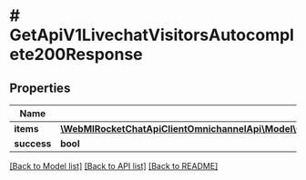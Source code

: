 # # GetApiV1LivechatVisitorsAutocomplete200Response

## Properties

Name | Type | Description | Notes
------------ | ------------- | ------------- | -------------
**items** | [**\WebMIRocketChatApiClientOmnichannelApi\Model\GetApiV1LivechatVisitorsAutocomplete200ResponseItemsInner[]**](GetApiV1LivechatVisitorsAutocomplete200ResponseItemsInner.md) |  | [optional]
**success** | **bool** |  | [optional]

[[Back to Model list]](../../README.md#models) [[Back to API list]](../../README.md#endpoints) [[Back to README]](../../README.md)
